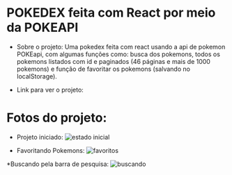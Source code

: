 # POKEDEX feita com React por meio da POKEAPI

* Sobre o projeto: Uma pokedex feita com react usando a api de pokemon POKEapi, com algumas funções como: busca dos pokemons, todos os pokemons listados com id e paginados (46 páginas e mais de 1000 pokemons) e função de favoritar os pokemons (salvando no localStorage).

* Link para ver o projeto:

# Fotos do projeto:

* Projeto iniciado:
![estado inicial](https://user-images.githubusercontent.com/69488943/212145791-58a30001-2d42-484b-b117-25acf144d8ac.png)

* Favoritando Pokemons:
![favoritos](https://user-images.githubusercontent.com/69488943/212146066-718b93fd-1c02-4b78-b29e-6b75c578de87.png)

*Buscando pela barra de pesquisa:
![buscando](https://user-images.githubusercontent.com/69488943/212145767-45ed2558-88ba-4a65-8e6a-fddf2d5f6f2f.png)
